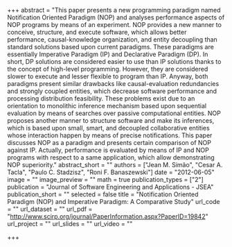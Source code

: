 +++
abstract = "This paper presents a new programming paradigm named Notification Oriented Paradigm (NOP) and analyses performance aspects of NOP programs by means of an experiment. NOP provides a new manner to conceive, structure, and execute software, which allows better performance, causal-knowledge organization, and entity decoupling than standard solutions based upon current paradigms. These paradigms are essentially Imperative Paradigm (IP) and Declarative Paradigm (DP). In short, DP solutions are considered easier to use than IP solutions thanks to the concept of high-level programming. However, they are considered slower to execute and lesser flexible to program than IP. Anyway, both paradigms present similar drawbacks like causal-evaluation redundancies and strongly coupled entities, which decrease software performance and processing distribution feasibility. These problems exist due to an orientation to monolithic inference mechanism based upon sequential evaluation by means of searches over passive computational entities. NOP proposes another manner to structure software and make its inferences, which is based upon small, smart, and decoupled collaborative entities whose interaction happen by means of precise notifications. This paper discusses NOP as a paradigm and presents certain comparison of NOP against IP. Actually, performance is evaluated by means of IP and NOP programs with respect to a same application, which allow demonstrating NOP superiority."
abstract_short = ""
authors = ["Jean M. Simão", "Cesar A. Tacla", "Paulo C. Stadzisz", "Roni F. Banaszewski"]
date = "2012-06-05"
image = ""
image_preview = ""
math = true
publication_types = ["2"]
publication = "Journal of Software Engineering and Applications - JSEA"
publication_short = ""
selected = false
title = "Notification Oriented Paradigm (NOP) and Imperative Paradigm: A Comparative Study"
url_code = ""
url_dataset = ""
url_pdf = "http://www.scirp.org/journal/PaperInformation.aspx?PaperID=19842"
url_project = ""
url_slides = ""
url_video = ""

+++
